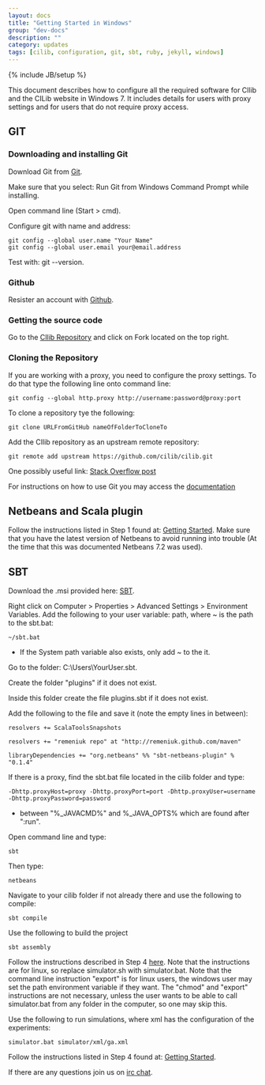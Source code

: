 ```yaml
---
layout: docs
title: "Getting Started in Windows"
group: "dev-docs"
description: ""
category: updates
tags: [cilib, configuration, git, sbt, ruby, jekyll, windows]
---
```

{% include JB/setup %}

This document describes how to configure all the required software for CIlib and the
CILib website in Windows 7. It includes details for users with proxy settings and for
users that do not require proxy access.

## GIT

### Downloading and installing Git
Download Git from [Git](http://git-scm.com/download).

Make sure that you select: Run Git from Windows Command Prompt while installing.

Open command line (Start > cmd).

Configure git with name and address:

    git config --global user.name "Your Name" 
    git config --global user.email your@email.address

Test with: git --version.

### Github

Resister an account with [Github](https://github.com/).


### Getting the source code

Go to the [CIlib Repository](https://github.com/cilib/cilib) and click on Fork located 
on the top right.

### Cloning the Repository

If you are working with a proxy, you need to configure the proxy settings. To do that
type the following line onto command line:

    git config --global http.proxy http://username:password@proxy:port

To clone a repository tye the following:

    git clone URLFromGitHub nameOfFolderToCloneTo

Add the CIlib repository as an upstream remote repository:

    git remote add upstream https://github.com/cilib/cilib.git

One possibly useful link: [Stack Overflow post](http://stackoverflow.com/questions/67699/how-do-i-clone-all-remote-branches-with-git)

For instructions on how to use Git you may access the [documentation](http://git-scm.com/documentation)

## Netbeans and Scala plugin

Follow the instructions listed in Step 1 found at: 
[Getting Started](http://cilib.net/2012/07/18/netbeans-cilib-and-sbt/).
Make sure that you have the latest version of Netbeans to avoid running 
into trouble (At the time that this was documented Netbeans 7.2 was used).

## SBT

Download the .msi provided here: [SBT](http://www.scala-sbt.org/).

Right click on Computer > Properties > Advanced Settings > Environment Variables.
Add the following to your user variable: path, where ~ is the path to the sbt.bat:

    ~/sbt.bat

- If the System path variable also exists, only add ~ to the it.

Go to the folder: C:\Users\YourUser\.sbt.

Create the folder "plugins" if it does not exist.

Inside this folder create the file plugins.sbt if it does not exist.

Add the following to the file and save it (note the empty lines in between):

    resolvers += ScalaToolsSnapshots

    resolvers += "remeniuk repo" at "http://remeniuk.github.com/maven"

    libraryDependencies += "org.netbeans" %% "sbt-netbeans-plugin" % "0.1.4"

If there is a proxy, find the sbt.bat file located in the cilib folder and type:

    -Dhttp.proxyHost=proxy -Dhttp.proxyPort=port -Dhttp.proxyUser=username -Dhttp.proxyPassword=password

- between "%_JAVACMD%" and %_JAVA_OPTS% which are found after ":run".

Open command line and type:

    sbt

Then type:

    netbeans

Navigate to your cilib folder if not already there and use the following to compile:

    sbt compile

Use the following to build the project

    sbt assembly

Follow the instructions described in Step 4 [here](http://cilib.net/docs/dev/getting-started.html). 
Note that the instructions are for linux, so replace simulator.sh with simulator.bat.
Note that the command line instruction "export" is for linux users, the windows user may set the
path environment variable if they want.  The "chmod" and "export" instructions are not necessary,
unless the user wants to be able to call simulator.bat from any folder in the computer, so one
may skip this.

Use the following to run simulations, where xml has the configuration of the experiments:

    simulator.bat simulator/xml/ga.xml

Follow the instructions listed in Step 4 found at: 
[Getting Started](http://cilib.net/2012/07/18/netbeans-cilib-and-sbt/).


If there are any questions join us on [irc chat](http://webchat.freenode.net/?channels=cilib).